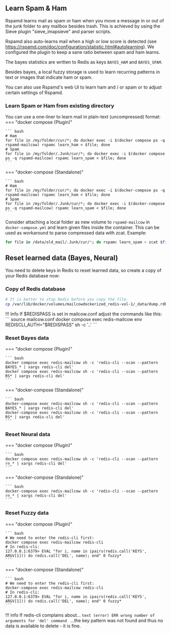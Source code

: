 ## Learn Spam & Ham

Rspamd learns mail as spam or ham when you move a message in or out of the junk folder to any mailbox besides trash.
This is achieved by using the Sieve plugin "sieve_imapsieve" and parser scripts.

Rspamd also auto-learns mail when a high or low score is detected (see https://rspamd.com/doc/configuration/statistic.html#autolearning). We configured the plugin to keep a sane ratio between spam and ham learns.

The bayes statistics are written to Redis as keys `BAYES_HAM` and `BAYES_SPAM`.

Besides bayes, a local fuzzy storage is used to learn recurring patterns in text or images that indicate ham or spam.

You can also use Rspamd's web UI to learn ham and / or spam or to adjust certain settings of Rspamd.

### Learn Spam or Ham from existing directory

You can use a one-liner to learn mail in plain-text (uncompressed) format:
=== "docker compose (Plugin)"

    ``` bash
    # Ham
    for file in /my/folder/cur/*; do docker exec -i $(docker compose ps -q rspamd-mailcow) rspamc learn_ham < $file; done
    # Spam
    for file in /my/folder/.Junk/cur/*; do docker exec -i $(docker compose ps -q rspamd-mailcow) rspamc learn_spam < $file; done
    ```

=== "docker-compose (Standalone)"

    ``` bash
    # Ham
    for file in /my/folder/cur/*; do docker exec -i $(docker-compose ps -q rspamd-mailcow) rspamc learn_ham < $file; done
    # Spam
    for file in /my/folder/.Junk/cur/*; do docker exec -i $(docker-compose ps -q rspamd-mailcow) rspamc learn_spam < $file; done
    ```

Consider attaching a local folder as new volume to `rspamd-mailcow` in `docker-compose.yml` and learn given files inside the container. This can be used as workaround to parse compressed data with zcat. Example:

```bash
for file in /data/old_mail/.Junk/cur/*; do rspamc learn_spam < zcat $file; done
```

## Reset learned data (Bayes, Neural)

You need to delete keys in Redis to reset learned data, so create a copy of your Redis database now:

### Copy of Redis database

```bash
# It is better to stop Redis before you copy the file.
cp /var/lib/docker/volumes/mailcowdockerized_redis-vol-1/_data/dump.rdb /root/
```

!!! Info
    If $REDISPASS is set in mailcow.conf adjust the commands like this:
    ```
    source mailcow.conf
    docker compose exec redis-mailcow env REDISCLI_AUTH="$REDISPASS" sh -c '..'
    ```

### Reset Bayes data
=== "docker compose (Plugin)"

    ``` bash
    docker compose exec redis-mailcow sh -c 'redis-cli --scan --pattern BAYES_* | xargs redis-cli del'
    docker compose exec redis-mailcow sh -c 'redis-cli --scan --pattern RS* | xargs redis-cli del'
    ```

=== "docker-compose (Standalone)"

    ``` bash
    docker-compose exec redis-mailcow sh -c 'redis-cli --scan --pattern BAYES_* | xargs redis-cli del'
    docker-compose exec redis-mailcow sh -c 'redis-cli --scan --pattern RS* | xargs redis-cli del'
    ```

### Reset Neural data
=== "docker compose (Plugin)"

    ``` bash
    docker compose exec redis-mailcow sh -c 'redis-cli --scan --pattern rn_* | xargs redis-cli del'
    ```

=== "docker-compose (Standalone)"

    ``` bash
    docker-compose exec redis-mailcow sh -c 'redis-cli --scan --pattern rn_* | xargs redis-cli del'
    ```

### Reset Fuzzy data
=== "docker compose (Plugin)"

    ``` bash
    # We need to enter the redis-cli first:
    docker compose exec redis-mailcow redis-cli
    # In redis-cli:
    127.0.0.1:6379> EVAL "for i, name in ipairs(redis.call('KEYS', ARGV[1])) do redis.call('DEL', name); end" 0 fuzzy*
    ```

=== "docker-compose (Standalone)"

    ``` bash
    # We need to enter the redis-cli first:
    docker-compose exec redis-mailcow redis-cli
    # In redis-cli:
    127.0.0.1:6379> EVAL "for i, name in ipairs(redis.call('KEYS', ARGV[1])) do redis.call('DEL', name); end" 0 fuzzy*
    ```

!!! info
    If redis-cli complains about...
    ```text
    (error) ERR wrong number of arguments for 'del' command
    ```
    ...the key pattern was not found and thus no data is available to delete - it is fine.
